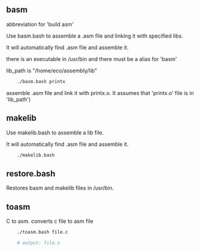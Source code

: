 ## basm

abbreviation for 'build asm'

Use basm.bash to assemble a .asm file and linking it with specified libs.

It will automatically find .asm file and assemble it.

there is an executable in /usr/bin and there must be a alias for 'basm'

lib_path is "/home/eco/assembly/lib"

```bash
    ./basm.bash printx
```

assemble .asm file and link it with printx.o. It assumes that 'printx.o' file is in 'lib_path')

## makelib

Use makelib.bash to assemble a lib file.

It will automatically find .asm file and assemble it.

```bash
    ./makelib.bash
```

## restore.bash

Restores basm and makelib files in /usr/bin.

## toasm

C to asm. converts c file to asm file

```bash
    ./toasm.bash file.c

    # output: file.s
```
